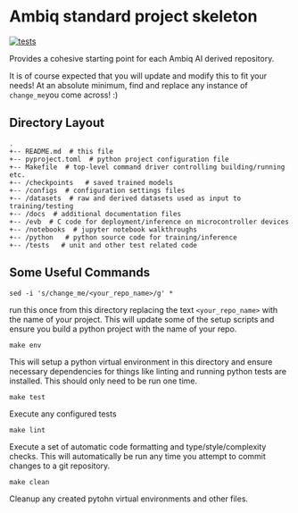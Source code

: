 # Ambiq standard project skeleton

[![tests](https://github.com/AmbiqAI/change_me/actions/workflows/tests.yml/badge.svg)](https://github.com/AmbiqAI/change_me/actions/workflows/tests.yml)

Provides a cohesive starting point for each Ambiq AI derived repository.

It is of course expected that you will update and modify this to fit your
needs!  At an absolute minimum, find and replace any instance of `change_me`you
come across! :)


## Directory Layout

```
.
+-- README.md  # this file
+-- pyproject.toml  # python project configuration file
+-- Makefile  # top-level command driver controlling building/running etc.
+-- /checkpoints   # saved trained models
+-- /configs  # configuration settings files
+-- /datasets  # raw and derived datasets used as input to training/testing
+-- /docs  # additional documentation files
+-- /evb  # C code for deployment/inference on microcontroller devices
+-- /notebooks  # jupyter notebook walkthroughs
+-- /python   # python source code for training/inference
+-- /tests   # unit and other test related code
```

## Some Useful Commands
```
sed -i 's/change_me/<your_repo_name>/g' *
```
run this once from this directory replacing the text `<your_repo_name>` with
the name of your project.
This will update some of the setup scripts and ensure you build a python
project with the name of your repo.

```
make env
```
This will setup a python virtual environment in this directory and ensure
necessary dependencies for things like linting and running python tests
are installed.  This should only need to be run one time.

```
make test
```
Execute any configured tests

```
make lint
```
Execute a set of automatic code formatting and type/style/complexity checks.
This will automatically be run any time you attempt to commit changes to a
git repository.

```
make clean
```
Cleanup any created pytohn virtual environments and other files.
